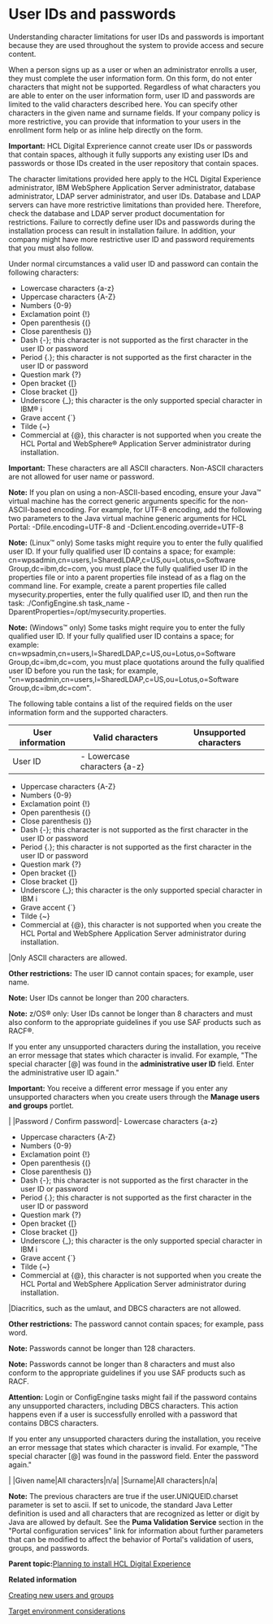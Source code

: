 # User IDs and passwords

Understanding character limitations for user IDs and passwords is important because they are used throughout the system to provide access and secure content.

When a person signs up as a user or when an administrator enrolls a user, they must complete the user information form. On this form, do not enter characters that might not be supported. Regardless of what characters you are able to enter on the user information form, user ID and passwords are limited to the valid characters described here. You can specify other characters in the given name and surname fields. If your company policy is more restrictive, you can provide that information to your users in the enrollment form help or as inline help directly on the form.

**Important:** HCL Digital Exprerience cannot create user IDs or passwords that contain spaces, although it fully supports any existing user IDs and passwords or those IDs created in the user repository that contain spaces.

The character limitations provided here apply to the HCL Digital Experience administrator, IBM WebSphere Application Server administrator, database administrator, LDAP server administrator, and user IDs. Database and LDAP servers can have more restrictive limitations than provided here. Therefore, check the database and LDAP server product documentation for restrictions. Failure to correctly define user IDs and passwords during the installation process can result in installation failure. In addition, your company might have more restrictive user ID and password requirements that you must also follow.

Under normal circumstances a valid user ID and password can contain the following characters:

-   Lowercase characters \{a-z\}
-   Uppercase characters \{A-Z\}
-   Numbers \{0-9\}
-   Exclamation point \{!\}
-   Open parenthesis \{\(\}
-   Close parenthesis \{\)\}
-   Dash \{-\}; this character is not supported as the first character in the user ID or password
-   Period \{.\}; this character is not supported as the first character in the user ID or password
-   Question mark \{?\}
-   Open bracket \{\[\}
-   Close bracket \{\]\}
-   Underscore \{\_\}; this character is the only supported special character in IBM® i
-   Grave accent \{\`\}
-   Tilde \{~\}
-   Commercial at \{@\}, this character is not supported when you create the HCL Portal and WebSphere® Application Server administrator during installation.

**Important:** These characters are all ASCII characters. Non-ASCII characters are not allowed for user name or password.

**Note:** If you plan on using a non-ASCII-based encoding, ensure your Java™ virtual machine has the correct generic arguments specific for the non-ASCII-based encoding. For example, for UTF-8 encoding, add the following two parameters to the Java virtual machine generic arguments for HCL Portal: -Dfile.encoding=UTF-8 and -Dclient.encoding.override=UTF-8

**Note:** \(Linux™ only\) Some tasks might require you to enter the fully qualified user ID. If your fully qualified user ID contains a space; for example: cn=wpsadmin,cn=users,l=SharedLDAP,c=US,ou=Lotus,o=Software Group,dc=ibm,dc=com, you must place the fully qualified user ID in the properties file or into a parent properties file instead of as a flag on the command line. For example, create a parent properties file called mysecurity.properties, enter the fully qualified user ID, and then run the task: ./ConfigEngine.sh task\_name -DparentProperties=/opt/mysecurity.properties.

**Note:** \(Windows™ only\) Some tasks might require you to enter the fully qualified user ID. If your fully qualified user ID contains a space; for example: cn=wpsadmin,cn=users,l=SharedLDAP,c=US,ou=Lotus,o=Software Group,dc=ibm,dc=com, you must place quotations around the fully qualified user ID before you run the task; for example, "cn=wpsadmin,cn=users,l=SharedLDAP,c=US,ou=Lotus,o=Software Group,dc=ibm,dc=com".

The following table contains a list of the required fields on the user information form and the supported characters.

|User information|Valid characters|Unsupported characters|
|----------------|----------------|----------------------|
|User ID|-   Lowercase characters \{a-z\}
-   Uppercase characters \{A-Z\}
-   Numbers \{0-9\}
-   Exclamation point \{!\}
-   Open parenthesis \{\(\}
-   Close parenthesis \{\)\}
-   Dash \{-\}; this character is not supported as the first character in the user ID or password
-   Period \{.\}; this character is not supported as the first character in the user ID or password
-   Question mark \{?\}
-   Open bracket \{\[\}
-   Close bracket \{\]\}
-   Underscore \{\_\}; this character is the only supported special character in IBM i
-   Grave accent \{\`\}
-   Tilde \{~\}
-   Commercial at \{@\}, this character is not supported when you create the HCL Portal and WebSphere Application Server administrator during installation.

|Only ASCII characters are allowed.

**Other restrictions:** The user ID cannot contain spaces; for example, user name.

**Note:** User IDs cannot be longer than 200 characters.

**Note:** z/OS® only: User IDs cannot be longer than 8 characters and must also conform to the appropriate guidelines if you use SAF products such as RACF®.

If you enter any unsupported characters during the installation, you receive an error message that states which character is invalid. For example, "The special character \[@\] was found in the **administrative user ID** field. Enter the administrative user ID again."

**Important:** You receive a different error message if you enter any unsupported characters when you create users through the **Manage users and groups** portlet.

|
|Password / Confirm password|-   Lowercase characters \{a-z\}
-   Uppercase characters \{A-Z\}
-   Numbers \{0-9\}
-   Exclamation point \{!\}
-   Open parenthesis \{\(\}
-   Close parenthesis \{\)\}
-   Dash \{-\}; this character is not supported as the first character in the user ID or password
-   Period \{.\}; this character is not supported as the first character in the user ID or password
-   Question mark \{?\}
-   Open bracket \{\[\}
-   Close bracket \{\]\}
-   Underscore \{\_\}; this character is the only supported special character in IBM i
-   Grave accent \{\`\}
-   Tilde \{~\}
-   Commercial at \{@\}, this character is not supported when you create the HCL Portal and WebSphere Application Server administrator during installation.

|Diacritics, such as the umlaut, and DBCS characters are not allowed.

**Other restrictions:** The password cannot contain spaces; for example, pass word.

**Note:** Passwords cannot be longer than 128 characters.

**Note:** Passwords cannot be longer than 8 characters and must also conform to the appropriate guidelines if you use SAF products such as RACF.

**Attention:** Login or ConfigEngine tasks might fail if the password contains any unsupported characters, including DBCS characters. This action happens even if a user is successfully enrolled with a password that contains DBCS characters.

If you enter any unsupported characters during the installation, you receive an error message that states which character is invalid. For example, "The special character \[@\] was found in the password field. Enter the password again."

|
|Given name|All characters|n/a|
|Surname|All characters|n/a|

**Note:** The previous characters are true if the user.UNIQUEID.charset parameter is set to ascii. If set to unicode, the standard Java Letter definition is used and all characters that are recognized as letter or digit by Java are allowed by default. See the **Puma Validation Service** section in the "Portal configuration services" link for information about further parameters that can be modified to affect the behavior of Portal's validation of users, groups, and passwords.

**Parent topic:**[Planning to install HCL Digital Experience](../plan/plan_installation.md)

**Related information**  


[Creating new users and groups](../admin-system/adctnewu.md)

[Target environment considerations](../plan/mig_plan_targetenvironment.md)

